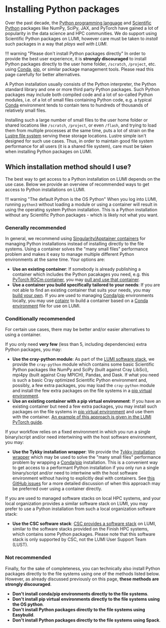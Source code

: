 [conda]: https://docs.conda.io/en/latest/
[conda-env]: https://conda.io/projects/conda/en/latest/user-guide/tasks/manage-environments.html#sharing-an-environment
[pip]: https://pip.pypa.io/en/latest/
[pip-virt-env]: https://packaging.python.org/en/latest/tutorials/installing-packages/#creating-virtual-environments
[python]: https://www.python.org/
[scientific-python]: https://scientific-python.org/

[container-virt-env-example]: ../../software/packages/pytorch.md#installing-other-packages-along-the-containers-pytorch-installation
[cotainr]: ../containers/singularity.md#building-containers-using-cotainr
[csc-software-stack]: ../local/csc.md
[lumi-software-stack]: ../../runjobs/lumi_env/softwarestacks.md
[lustre]: ../../storage/parallel-filesystems/lustre.md
[pull-container]: ../containers/singularity.md#pulling-container-images-from-a-registry
[singularity-build]: ../containers/singularity.md#building-apptainersingularity-sif-containers
[singularity-containers]: ../containers/singularity.md
[tykky]: ./container-wrapper.md

# Installing Python packages

Over the past decade, the [Python programming language][python] and [Scientific
Python][scientific-python] packages like NumPy, SciPy, JAX, and PyTorch have
gained a lot of popularity in the data science and HPC communities. We do
support using Scientific Python packages on LUMI, however care must be taken to
*install* such packages in a way that *plays well with LUMI*.

!!! warning "Please don't install Python packages directly"
    In order to provide the best user experience, it is **strongly
    discouraged** to install Python packages directly to the user home folder,
    `/scratch`, `/project`, etc. using [Conda][conda], [pip][pip], or similar
    package management tools. Please read this page carefully for better
    alternatives.

A Python installation usually consists of the Python interpreter, the Python
standard library and one or more third party Python packages. Such Python
packages may include both compiled code and a lot of so-called Python modules,
i.e. of a lot of small files containing Python code, e.g. a typical
[Conda][conda] environment tends to contain tens to hundreds of thousands of
relatively small files.

Installing such a large number of small files to the user home folder or shared
locations like `/scratch`, `/project`, or even `/flash`, and trying to load
them from multiple processes at the same time, puts a lot of strain on the
[Lustre file system][lustre] serving these storage locations. Lustre simple
isn't designed for such use cases. Thus, in order to maintain good file system
performance for all users (it is a shared file system), care must be taken when
installing Python packages on LUMI.

## Which installation method should I use?

The best way to get access to a Python installation on LUMI depends on the use
case. Below we provide an overview of recommended ways to get access to Python
installations on LUMI.

!!! warning "The default Python is the OS Python"
    When you log into LUMI, running `python3` without loading a module or using
    a container will result in using the operating system Python installation.
    This is a Python installation without any Scientific Python packages - which
    is likely not what you want.

### Generally recommended

In general, we recommend using [Singularity/Apptainer
containers][singularity-containers] for managing Python installations instead
of installing directly to the file systems. Using a container solves the "many
small files" performance problem and makes it easy to manage multiple different
Python environments at the same time. Your options are:

- **Use an existing container**: If somebody is already publishing a container
  which includes the Python pacakages you need, e.g. this [PyTorch ROCm
  container](https://hub.docker.com/r/rocm/pytorch), you may [pull and use that
  container][pull-container].
- **Use a container you build specifically tailored to your needs**: If you are
  not able to find an existing container that suits your needs, you may [build
  your own][singularity-build]. If you are used to managing
  [Conda][conda]/[pip][pip] environments locally, you may use [cotainr] to
  build a container based on a [Conda environment][conda-env] file for use on
  LUMI.

### Conditionally recommended

For certain use cases, there may be better and/or easier alternatives to using
a container.

If you only need **very few** (less than 5, including dependencies) extra
Python packages, you may:

- **Use the cray-python module**: As part of the [LUMI software
  stack][lumi-software-stack], we provide the `cray-python` module which
  contains some basic Scientific Python packages like NumPy and SciPy (built
  against Cray LibSci), mpi4py (built against Cray MPICH), Pandas, and Dask. If
  what you need is such a basic Cray optimized Scientific Python environment
  and, possibly, a few extra packages, you may load the `cray-python` module
  and install the few extra packages on the file systems in a [pip virtual
  environment][pip-virt-env].
- **Use an existing container with a pip virtual environment**: If you have an
  existing container but need a few extra packages, you may install such
  packages on the file systems in [pip virtual environment][pip-virt-env] and
  use them with the container. [An example of this approach is given in the
  LUMI PyTorch guide][container-virt-env-example].

If your workflow relies on a fixed environment in which you run a single
binary/script and/or need intertwining with the host software environment, you
may:

- **Use the Tykky installation wrapper**: We provide the [Tykky installation
  wrapper][tykky] which may be used to solve the "many small files" performance
  problem by wrapping a [Conda][conda]/[pip][pip] installation. This is a
  convenient way to get access to a performant Python installation if you only
  run a single binary/script and/or need to intertwine with the host software
  environment without having to explicitly deal with containers. See [this
  GitHub issues](https://github.com/DeiC-HPC/cotainr/issues/37) for a more
  detailed discussion of when this approach may be preferred over using a
  container directly.

If you are used to managed software stacks on local HPC systems, and your local
organization provides a similar software stack on LUMI, you may prefer to use a
Python installation from such a local organization software stack:

- **Use the CSC software stack**: [CSC provides a software
  stack][csc-software-stack] on LUMI, similar to the software stacks provided
  on the Finish HPC systems, which contains some Python packages. Please note
  that this software stack is only supported by CSC, not the LUMI User Support
  Team (LUST).

### Not recommended

Finally, for the sake of completeness, you can technically also install Python
packages directly to the file systems using one of the methods listed below.
However, as already discussed previously on this page, **these methods are
strongly discouraged**.

- **Don't install conda/pip environments directly to the file systems**.
- **Don't install pip virtual environments directly to the file systems using
  the OS python**.
- **Don't install Python packages directly to the file systems using
  Easybuild**.
- **Don't install Python packages directly to the file systems using Spack**.
